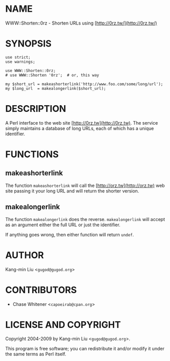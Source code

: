 # NAME

WWW::Shorten::0rz - Shorten URLs using [http://0rz.tw/](http://0rz.tw/)

# SYNOPSIS

    use strict;
    use warnings;

    use WWW::Shorten::0rz;
    # use WWW::Shorten '0rz';  # or, this way

    my $short_url = makeashorterlink('http://www.foo.com/some/long/url');
    my $long_url  = makealongerlink($short_url);

# DESCRIPTION

A Perl interface to the web site [http://0rz.tw](http://0rz.tw).  The service simply maintains
a database of long URLs, each of which has a unique identifier.

# FUNCTIONS

## makeashorterlink

The function `makeashorterlink` will call the [http://orz.tw](http://orz.tw) web site passing
it your long URL and will return the shorter version.

## makealongerlink

The function `makealongerlink` does the reverse. `makealongerlink`
will accept as an argument either the full URL or just the identifier.

If anything goes wrong, then either function will return `undef`.

# AUTHOR

Kang-min Liu <`gugod@gugod.org`>

# CONTRIBUTORS

- Chase Whitener <`capoeirab@cpan.org`>

# LICENSE AND COPYRIGHT

Copyright 2004-2009 by Kang-min Liu <`gugod@gugod.org`>.

This program is free software; you can redistribute it and/or modify
it under the same terms as Perl itself.
